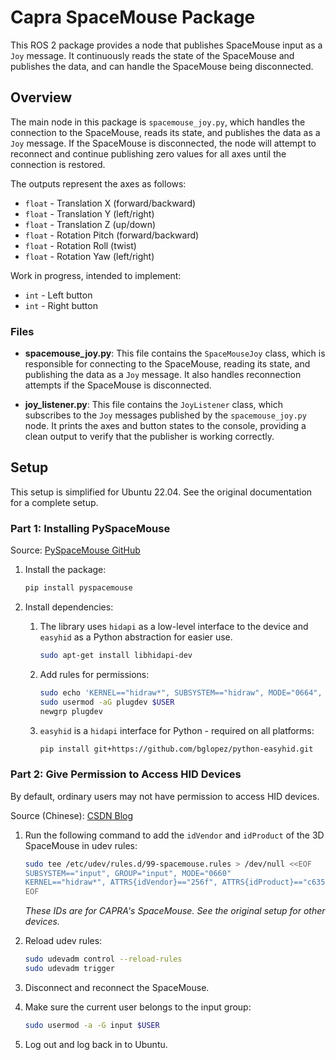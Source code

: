 # Capra SpaceMouse Package

This ROS 2 package provides a node that publishes SpaceMouse input as a `Joy` message. It continuously reads the state of the SpaceMouse and publishes the data, and can handle the SpaceMouse being disconnected.

## Overview

The main node in this package is `spacemouse_joy.py`, which handles the connection to the SpaceMouse, reads its state, and publishes the data as a `Joy` message. If the SpaceMouse is disconnected, the node will attempt to reconnect and continue publishing zero values for all axes until the connection is restored.

The outputs represent the axes as follows:
- `float` - Translation X (forward/backward)
- `float` - Translation Y (left/right)
- `float` - Translation Z (up/down)
- `float` - Rotation Pitch (forward/backward)
- `float` - Rotation Roll (twist)
- `float` - Rotation Yaw (left/right)

Work in progress, intended to implement:
- `int` - Left button
- `int` - Right button

### Files

- **spacemouse_joy.py**: This file contains the `SpaceMouseJoy` class, which is responsible for connecting to the SpaceMouse, reading its state, and publishing the data as a `Joy` message. It also handles reconnection attempts if the SpaceMouse is disconnected.

- **joy_listener.py**: This file contains the `JoyListener` class, which subscribes to the `Joy` messages published by the `spacemouse_joy.py` node. It prints the axes and button states to the console, providing a clean output to verify that the publisher is working correctly.

## Setup

This setup is simplified for Ubuntu 22.04. See the original documentation for a complete setup.

### Part 1: Installing PySpaceMouse

Source: [PySpaceMouse GitHub](https://github.com/JakubAndrysek/PySpaceMouse)

1. Install the package:
    ```sh
    pip install pyspacemouse
    ```

2. Install dependencies:
    1. The library uses `hidapi` as a low-level interface to the device and `easyhid` as a Python abstraction for easier use.
        ```sh
        sudo apt-get install libhidapi-dev
        ```

    2. Add rules for permissions:
        ```sh
        sudo echo 'KERNEL=="hidraw*", SUBSYSTEM=="hidraw", MODE="0664", GROUP="plugdev"' > /etc/udev/rules.d/99-hidraw-permissions.rules
        sudo usermod -aG plugdev $USER
        newgrp plugdev
        ```

    3. `easyhid` is a `hidapi` interface for Python - required on all platforms:
        ```sh
        pip install git+https://github.com/bglopez/python-easyhid.git
        ```

### Part 2: Give Permission to Access HID Devices

By default, ordinary users may not have permission to access HID devices.

Source (Chinese): [CSDN Blog](https://blog.csdn.net/qq_40081208/article/details/144306644)

1. Run the following command to add the `idVendor` and `idProduct` of the 3D SpaceMouse in udev rules:
    ```sh
    sudo tee /etc/udev/rules.d/99-spacemouse.rules > /dev/null <<EOF
    SUBSYSTEM=="input", GROUP="input", MODE="0660"
    KERNEL=="hidraw*", ATTRS{idVendor}=="256f", ATTRS{idProduct}=="c635", MODE="0666"
    EOF
    ```
    *These IDs are for CAPRA's SpaceMouse. See the original setup for other devices.*

2. Reload udev rules:
    ```sh
    sudo udevadm control --reload-rules
    sudo udevadm trigger
    ```

3. Disconnect and reconnect the SpaceMouse.

4. Make sure the current user belongs to the input group:
    ```sh
    sudo usermod -a -G input $USER
    ```

5. Log out and log back in to Ubuntu.